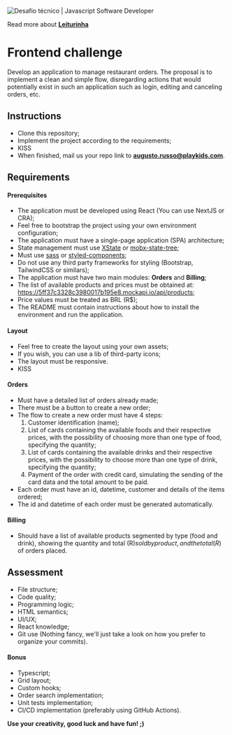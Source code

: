 ![Desafio técnico | Javascript Software Developer](https://turinha-static.pkds.it/build/leiturinha/9.92/assets/images/logo-leiturinha-new.svg)

Read more about **[Leiturinha](https://leiturinha.com.br/)**

# Frontend challenge

Develop an application to manage restaurant orders. The proposal is to implement a clean and simple flow, disregarding actions that would potentially exist in such an application such as login, editing and canceling orders, etc.

## Instructions

- Clone this repository;
- Implement the project according to the requirements;
- KISS
- When finished, mail us your repo link to **augusto.russo@playkids.com**.

## Requirements

#### Prerequisites

- The application must be developed using React (You can use NextJS or CRA);
- Feel free to bootstrap the project using your own environment configuration;
- The application must have a single-page application (SPA) architecture;
- State management must use [XState](https://github.com/davidkpiano/xstate) or [mobx-state-tree](https://mobx-state-tree.js.org/intro/welcome);
- Must use [sass](https://sass-lang.com/) or [styled-components](https://styled-components.com/);
- Do not use any third party frameworks for styling (Bootstrap, TailwindCSS or similars);
- The application must have two main modules: **Orders** and **Billing**;
- The list of available products and prices must be obtained at: https://5ff37c3328c3980017b195e8.mockapi.io/api/products;
- Price values ​​must be treated as BRL (R$);
- The README must contain instructions about how to install the environment and run the application.

#### Layout

- Feel free to create the layout using your own assets;
- If you wish, you can use a lib of third-party icons;
- The layout must be responsive.
- KISS

#### Orders

- Must have a detailed list of orders already made;
- There must be a button to create a new order;
- The flow to create a new order must have 4 steps:
    1. Customer identification (name);
    2. List of cards containing the available foods and their respective prices, with the possibility of choosing more than one type of food, specifying the quantity;
    3. List of cards containing the available drinks and their respective prices, with the possibility to choose more than one type of drink, specifying the quantity;
    4. Payment of the order with credit card, simulating the sending of the card data and the total amount to be paid.
- Each order must have an id, datetime, customer and details of the items ordered;
- The id and datetime of each order must be generated automatically.

#### Billing

- Should have a list of available products segmented by type (food and drink), showing the quantity and total (R$) sold by product, and the total (R$) of orders placed.

## Assessment

- File structure;
- Code quality;
- Programming logic;
- HTML semantics;
- UI/UX;
- React knowledge;
- Git use (Nothing fancy, we'll just take a look on how you prefer to organize your commits).

#### Bonus

- Typescript;
- Grid layout;
- Custom hooks;
- Order search implementation;
- Unit tests implementation;
- CI/CD implementation (preferably using GitHub Actions).

**Use your creativity, good luck and have fun! ;)**
